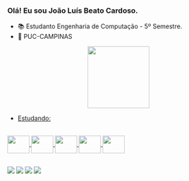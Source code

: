 ### Olá! Eu sou João Luís Beato Cardoso.

- 📚 Estudanto Engenharia de Computação - 5º Semestre.
- 🏫 PUC-CAMPINAS

<div align="center">
  <a href="https://github.com/JoaoLuisBeato">
  <img height="140em" src="https://github-readme-stats.vercel.app/api/top-langs/?username=JoaoLuisBeato&layout=compact&langs_count=7&theme=tokyonight"/>
</div>

- Estudando:   
<div style="display: inline_block"><br>
  <img align="center" height="40" width="50" src="https://cdn.jsdelivr.net/gh/devicons/devicon/icons/c/c-original.svg"/>
  <img align="center" height="40" width="50" src="https://cdn.jsdelivr.net/gh/devicons/devicon/icons/cplusplus/cplusplus-original.svg"/>
  <img align="center" height="40" width="50" src="https://cdn.jsdelivr.net/gh/devicons/devicon/icons/javascript/javascript-original.svg"/>
  <img align="center" height="40" width="50" src="https://cdn.jsdelivr.net/gh/devicons/devicon/icons/java/java-original-wordmark.svg"/>
  <img align="center" height="40" width="50" src="http://www.byteanalysis.com.br/assets/images/25a85d9e5057430d82273a3c75e73014.png"/>
</div> 
  
##
  
<div> 
  <a href="https://instagram.com/JoaoLuisBeato" target="_blank"><img src="https://img.shields.io/badge/-Instagram-%23E4405F?style=for-the-badge&logo=instagram&logoColor=white" target="_blank"></a>
  <a href = "mailto:joaoluisbeato@outlook.com"><img src="https://img.shields.io/badge/Microsoft_Outlook-0078D4?style=for-the-badge&logo=microsoft-outlook&logoColor=white" target="_blank"></a>
  <a href = "https://t.me/JoaoLuisBeato"><img src="https://img.shields.io/badge/Telegram-2CA5E0?style=for-the-badge&logo=telegram&logoColor=white" target="_blank"></a>
  <a href="https://www.linkedin.com/in/joaoluisbeatocardoso/" target="_blank"><img src="https://img.shields.io/badge/-LinkedIn-%230077B5?style=for-the-badge&logo=linkedin&logoColor=white" target="_blank"></a>
  
  
  
  </div>
